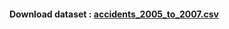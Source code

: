 #### Download dataset : [accidents_2005_to_2007.csv](https://www.kaggle.com/daveianhickey/2000-16-traffic-flow-england-scotland-wales/download/iazxAxyfmWGqVE8KvseI%2Fversions%2FzDtXhlWGcjihH3SSKnjo%2Ffiles%2Faccidents_2005_to_2007.csv?datasetVersionNumber=10)
